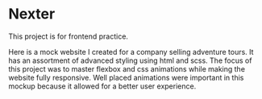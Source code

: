 # Nexter
This project is for frontend practice. 

Here is a mock website I created for a company selling adventure tours. It has an assortment of advanced styling using html and scss. The focus of this project was to master flexbox and css animations while making the website fully responsive. Well placed animations were important in this mockup because it allowed for a better user experience.
